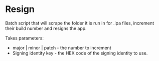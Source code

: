 # Resign

Batch script that will scrape the folder it is run in for .ipa files, increment their build number and resigns the app. 

Takes parameters:

 - major | minor | patch - the number to increment
 - Signing identity key - the HEX code of the signing identity to use. 
